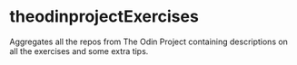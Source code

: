 # theodinprojectExercises
Aggregates all the repos from The Odin Project containing descriptions on all the exercises and some extra tips.
